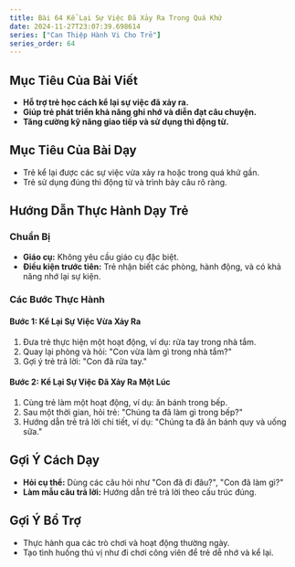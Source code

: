 ```yaml
---
title: Bài 64 Kể Lại Sự Việc Đã Xảy Ra Trong Quá Khứ
date: 2024-11-27T23:07:39.698614
series: ["Can Thiệp Hành Vi Cho Trẻ"]
series_order: 64
---
```


## Mục Tiêu Của Bài Viết
- **Hỗ trợ trẻ học cách kể lại sự việc đã xảy ra.**
- **Giúp trẻ phát triển khả năng ghi nhớ và diễn đạt câu chuyện.**
- **Tăng cường kỹ năng giao tiếp và sử dụng thì động từ.**

## Mục Tiêu Của Bài Dạy
- Trẻ kể lại được các sự việc vừa xảy ra hoặc trong quá khứ gần.
- Trẻ sử dụng đúng thì động từ và trình bày câu rõ ràng.

## Hướng Dẫn Thực Hành Dạy Trẻ

### Chuẩn Bị
- **Giáo cụ:** Không yêu cầu giáo cụ đặc biệt.
- **Điều kiện trước tiên:** Trẻ nhận biết các phòng, hành động, và có khả năng nhớ lại sự kiện.

### Các Bước Thực Hành
#### Bước 1: Kể Lại Sự Việc Vừa Xảy Ra
1. Đưa trẻ thực hiện một hoạt động, ví dụ: rửa tay trong nhà tắm.
2. Quay lại phòng và hỏi: "Con vừa làm gì trong nhà tắm?"
3. Gợi ý trẻ trả lời: "Con đã rửa tay."

#### Bước 2: Kể Lại Sự Việc Đã Xảy Ra Một Lúc
1. Cùng trẻ làm một hoạt động, ví dụ: ăn bánh trong bếp.
2. Sau một thời gian, hỏi trẻ: "Chúng ta đã làm gì trong bếp?"
3. Hướng dẫn trẻ trả lời chi tiết, ví dụ: "Chúng ta đã ăn bánh quy và uống sữa."

## Gợi Ý Cách Dạy
- **Hỏi cụ thể:** Dùng các câu hỏi như "Con đã đi đâu?", "Con đã làm gì?"
- **Làm mẫu câu trả lời:** Hướng dẫn trẻ trả lời theo cấu trúc đúng.

## Gợi Ý Bổ Trợ
- Thực hành qua các trò chơi và hoạt động thường ngày.
- Tạo tình huống thú vị như đi chơi công viên để trẻ dễ nhớ và kể lại.

